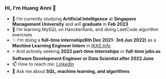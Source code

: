 ### Hi, I'm Huang Anni 👋
- 🔭 I’m currently studying **Artificial Intelligence** at **Singapore Management University** and will **graduate** in **Feb 2023**
- 🌱 I’m learning MySQL on HanckerRank, and doing LeetCode algorithm exercises
- ✨ I'm doing a **full-time internship(6th Dec 2021- 3rd Jun 2022)** as a **Machine Learning Engineer Intern** in [IKAS Info](http://www.ikasinfo.com/)
- ⚡ And actively seeking **2022 part-time internships** or **full-time jobs as Software Development Engineer or Data Scientist after 2022 June**
- 📫 How to reach me: [LinkedIn](https://www.linkedin.com/in/annihuang2021/)
- 💬 Ask me about **SQL, machine learning, and algorithms**

<!--
**WideSu/WideSu** is a ✨ _special_ ✨ repository because its `README.md` (this file) appears on your GitHub profile.

Here are some ideas to get you started:

- 🔭 I’m currently working on ...
- 🌱 I’m currently learning ...
- 👯 I’m looking to collaborate on ...
- 🤔 I’m looking for help with ...
- 💬 Ask me about ...
- 📫 How to reach me: ...
- 😄 Pronouns: ...
- ⚡ Fun fact: ...
-->
